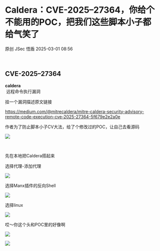 #  Caldera：CVE-2025–27364，你给个不能用的POC，把我们这些脚本小子都给气笑了   
原创 JSec  悟盾   2025-03-01 08:56  
  
   
  
## CVE-2025–27364  
  
**caldera**  
 远程命令执行漏洞  
  
挂一个漏洞描述原文链接  
  
https://medium.com/@mitrecaldera/mitre-caldera-security-advisory-remote-code-execution-cve-2025-27364-5f679e2e2a0e  
  
作者为了防止脚本小子CV大法，给了个修改过的POC，让自己去看源码  
  
![](https://mmbiz.qpic.cn/mmbiz_png/771AgPf8hTVGllRmRAic4P845E8UCpJz4GSeec4ndn4Zan7aX6ksiadZxxiarD0lchN9vcjjS9CiayH4wYoNxcoqZw/640?wx_fmt=png&from=appmsg "")  
  
  
   
  
先在本地把Caldera搭起来  
  
  
选择代理-添加代理  
  
![](https://mmbiz.qpic.cn/mmbiz_jpg/771AgPf8hTX1OCJEkXPE26Cf7EIO2ic4GRo2KkDVoxtIGBOwWFaoIdEQezzNK8ygQ860DuhTv8Lx1nW9zhgSwuA/640?wx_fmt=jpeg "")  
  
  
选择Manx插件的反向Shell  
  
![](https://mmbiz.qpic.cn/mmbiz_jpg/771AgPf8hTX1OCJEkXPE26Cf7EIO2ic4G0PZudKOprv58FIwwomIseDSTdwYkIyoYzefKJmsicMH9RVytk5jbibxA/640?wx_fmt=jpeg "")  
  
选择linux  
  
![](https://mmbiz.qpic.cn/mmbiz_jpg/771AgPf8hTX1OCJEkXPE26Cf7EIO2ic4GAuUYHxOd7wAakWNf7Hmwe4vCLUoNEBlDOujdibnFpN95mNb3ey2wpZQ/640?wx_fmt=jpeg "")  
  
  
哎～你这个头和POC里的好像啊  
  
![](https://mmbiz.qpic.cn/mmbiz_jpg/771AgPf8hTX1OCJEkXPE26Cf7EIO2ic4GXkGZomanvsLicS7xFdJBM3B4K89kTXibd2PSQZCr8WBy4y5PIG61hfNA/640?wx_fmt=jpeg "")  
  
![](https://mmbiz.qpic.cn/mmbiz_jpg/771AgPf8hTX1OCJEkXPE26Cf7EIO2ic4GJia6zryaQYoHFVL0ZkIHzfRkwKB0dE0g1HsDXpU8e7b38sfNFZFv24Q/640?wx_fmt=jpeg "")  
  
  
